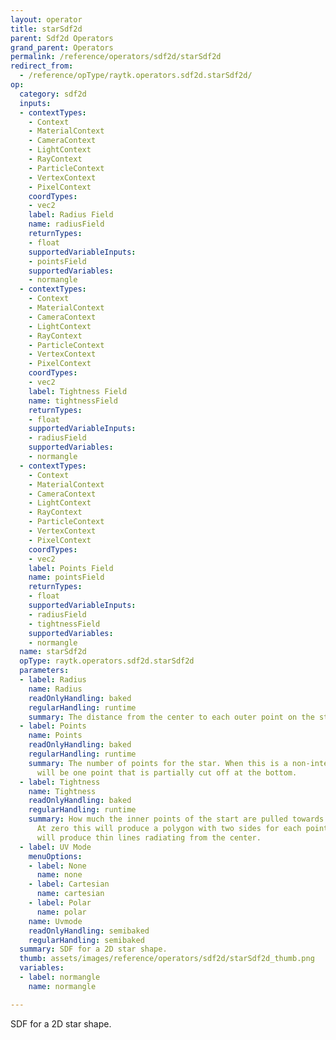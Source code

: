 ```yaml
---
layout: operator
title: starSdf2d
parent: Sdf2d Operators
grand_parent: Operators
permalink: /reference/operators/sdf2d/starSdf2d
redirect_from:
  - /reference/opType/raytk.operators.sdf2d.starSdf2d/
op:
  category: sdf2d
  inputs:
  - contextTypes:
    - Context
    - MaterialContext
    - CameraContext
    - LightContext
    - RayContext
    - ParticleContext
    - VertexContext
    - PixelContext
    coordTypes:
    - vec2
    label: Radius Field
    name: radiusField
    returnTypes:
    - float
    supportedVariableInputs:
    - pointsField
    supportedVariables:
    - normangle
  - contextTypes:
    - Context
    - MaterialContext
    - CameraContext
    - LightContext
    - RayContext
    - ParticleContext
    - VertexContext
    - PixelContext
    coordTypes:
    - vec2
    label: Tightness Field
    name: tightnessField
    returnTypes:
    - float
    supportedVariableInputs:
    - radiusField
    supportedVariables:
    - normangle
  - contextTypes:
    - Context
    - MaterialContext
    - CameraContext
    - LightContext
    - RayContext
    - ParticleContext
    - VertexContext
    - PixelContext
    coordTypes:
    - vec2
    label: Points Field
    name: pointsField
    returnTypes:
    - float
    supportedVariableInputs:
    - radiusField
    - tightnessField
    supportedVariables:
    - normangle
  name: starSdf2d
  opType: raytk.operators.sdf2d.starSdf2d
  parameters:
  - label: Radius
    name: Radius
    readOnlyHandling: baked
    regularHandling: runtime
    summary: The distance from the center to each outer point on the star.
  - label: Points
    name: Points
    readOnlyHandling: baked
    regularHandling: runtime
    summary: The number of points for the star. When this is a non-integer value there
      will be one point that is partially cut off at the bottom.
  - label: Tightness
    name: Tightness
    readOnlyHandling: baked
    regularHandling: runtime
    summary: How much the inner points of the start are pulled towards the center.
      At zero this will produce a polygon with two sides for each point. At one it
      will produce thin lines radiating from the center.
  - label: UV Mode
    menuOptions:
    - label: None
      name: none
    - label: Cartesian
      name: cartesian
    - label: Polar
      name: polar
    name: Uvmode
    readOnlyHandling: semibaked
    regularHandling: semibaked
  summary: SDF for a 2D star shape.
  thumb: assets/images/reference/operators/sdf2d/starSdf2d_thumb.png
  variables:
  - label: normangle
    name: normangle

---
```



SDF for a 2D star shape.